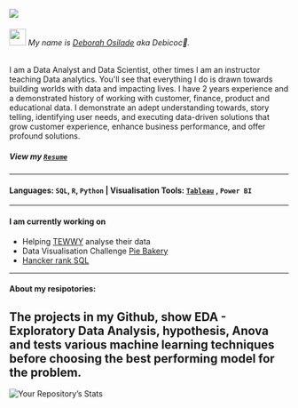 ![](https://github.com/DeborahOsilade/DeborahOsilade/blob/main/Images/Deborah%20Osilade.png)

###### <p align="left"><img src="https://raw.githubusercontent.com/MartinHeinz/MartinHeinz/master/wave.gif" width="30px"> My name is [Deborah Osilade](https://msha.ke/deborahosilade.me) aka Debicoc:eyes:. 

I am a Data Analyst and Data Scientist, other times I am an instructor teaching Data analytics. You'll see that everything I do is drawn towards building worlds with data and impacting lives. I have 2 years experience and a demonstrated history of working with customer, finance, product and educational data. I demonstrate an adept understanding towards, story telling, identifying user needs, and executing data-driven solutions that grow customer experience, enhance business performance, and offer profound solutions.

##### View my [`Resume`](https://docs.google.com/document/d/1LD5e0EZ4cq8OkXDJAvui2lNPZqr6zlhSv5lQPWjHtdo/edit?usp=sharing) 
---
#### Languages: `SQL`, `R`, `Python` | Visualisation Tools: [`Tableau`](https://public.tableau.com/app/profile/deborahosilade#!/?newProfile=&activeTab=0) , `Power BI`
---

#### I am currently working on
  
- Helping [TEWWY](https://www.vizforsocialgood.com/join-a-project/tewwy?ss_source=sscampaigns&ss_campaign_id=6215db593b3fd80d603da010&ss_email_id=62270d2ed466332332fad4a6&ss_campaign_name=Join+us+in+Supporting+Tap+Elderly+Women%27s+Wisdom+for+Youth&ss_campaign_sent_date=2022-03-08T08%3A01%3A09Z) analyse their data
- Data Visualisation Challenge [Pie Bakery](https://onyxdata.co.uk/march-2022/)
- [Hancker rank SQL](https://www.hackerrank.com/seyiosilade)
---
#### About my resipotories: 
The projects in my Github, show EDA - Exploratory Data Analysis, hypothesis, Anova and tests various machine learning techniques before choosing the best performing model for the problem. 
---
![Your Repository’s Stats](https://github-readme-stats.vercel.app/api?username=DeborahOsilade&show_icons=true) 

